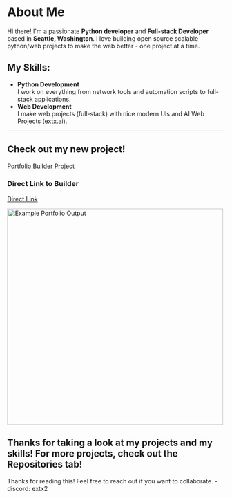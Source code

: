 # About Me

Hi there! I'm a passionate **Python developer** and **Full-stack Developer** based in **Seattle, Washington**. I love building open source scalable python/web projects to make the web better - one project at a time.

## My Skills:

- **Python Development**  
  I work on everything from network tools and automation scripts to full-stack applications.
- **Web Development**  
  I make web projects (full-stack) with nice modern UIs and AI Web Projects ([extx.ai](https://github.com/fwextx/extx.ai)).

---
## Check out my new project!
[Portfolio Builder Project](https://github.com/fwextx/PortfolioBuilder)
### Direct Link to Builder
[Direct Link](https://fwextx.github.io/PortfolioBuilder)

<img src="assets/GeneratedPortfolio.png" alt="Example Portfolio Output" width="500" height="auto"/>

Thanks for taking a look at my projects and my skills! For more projects, check out the Repositories tab!
---

Thanks for reading this! Feel free to reach out if you want to collaborate. - discord: extx2
